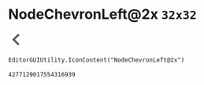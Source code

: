 # NodeChevronLeft@2x `32x32`
<img src="/img/NodeChevronLeft@2x.png" width=32 height=32>

``` CSharp
EditorGUIUtility.IconContent("NodeChevronLeft@2x")
```
```
4277129017554316939
```
